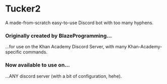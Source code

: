 # Tucker2
A made-from-scratch easy-to-use Discord bot with too many hyphens.

### Originally created by BlazeProgramming...
...for use on the Khan Academy Discord Server, with many Khan-Academy-specific commands.

### Now available to use on...
...ANY discord server (with a bit of configuration, hehe).
